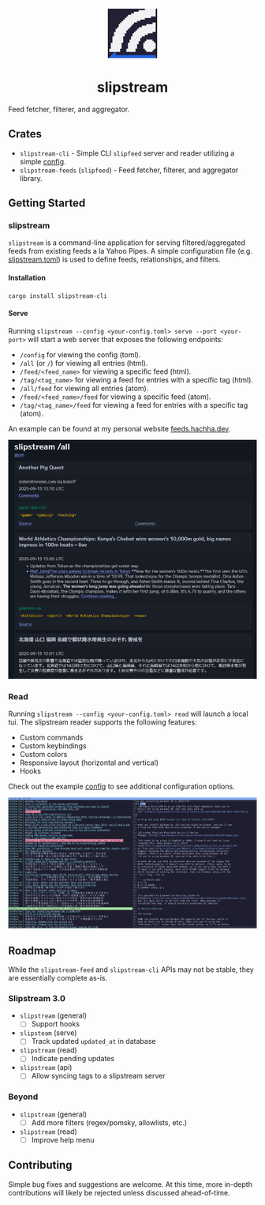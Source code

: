 <p align="center">
  <a href="https://github.com/harrisonhall/slipstream" align="center">
    <img alt="slipstream" src="https://github.com/HarrisonHall/slipstream/blob/main/crates/slipstream-cli/src/modes/serve/web/content/favicon.png" width="100" />
  </a>
</p>
<h1 align="center">slipstream</h1>

Feed fetcher, filterer, and aggregator.

## Crates

- `slipstream-cli` - Simple CLI `slipfeed` server and reader utilizing a simple
  [config](https://github.com/HarrisonHall/slipstream/blob/main/examples/config/slipstream.toml).
- `slipstream-feeds` (`slipfeed`) - Feed fetcher, filterer, and aggregator
  library.

## Getting Started

### slipstream

`slipstream` is a command-line application for serving filtered/aggregated feeds
from existing feeds a la Yahoo Pipes. A simple configuration file (e.g.
[slipstream.toml](https://github.com/HarrisonHall/slipstream/blob/main/examples/config/slipstream.toml))
is used to define feeds, relationships, and filters.

#### Installation

`cargo install slipstream-cli`

#### Serve

Running `slipstream --config <your-config.toml> serve --port <your-port>` will
start a web server that exposes the following endpoints:

- `/config` for viewing the config (toml).
- `/all` (or `/`) for viewing all entries (html).
- `/feed/<feed_name>` for viewing a specific feed (html).
- `/tag/<tag_name>` for viewing a feed for entries with a specific tag (html).
- `/all/feed` for viewing all entries (atom).
- `/feed/<feed_name>/feed` for viewing a specific feed (atom).
- `/tag/<tag_name>/feed` for viewing a feed for entries with a specific tag
  (atom).

An example can be found at my personal website
[feeds.hachha.dev](https://feeds.hachha.dev/).

![web screenshot](https://github.com/HarrisonHall/slipstream/blob/main/examples/media/web.png)

### Read

Running `slipstream --config <your-config.toml> read` will launch a local tui.
The slipstream reader supports the following features:

- Custom commands
- Custom keybindings
- Custom colors
- Responsive layout (horizontal and vertical)
- Hooks

Check out the example
[config](https://github.com/HarrisonHall/slipstream/blob/main/examples/config/slipreader.toml)
to see additional configuration options.

![cli screenshot](https://github.com/HarrisonHall/slipstream/blob/main/examples/media/cli.png)

## Roadmap

While the `slipstream-feed` and `slipstream-cli` APIs may not be stable, they
are essentially complete as-is.

### Slipstream 3.0

- `slipstream` (general)
  - [ ] Support hooks
- `slipsteam` (serve)
  - [ ] Track updated `updated_at` in database
- `slipstream` (read)
  - [ ] Indicate pending updates
- `slipstream` (api)
  - [ ] Allow syncing tags to a slipstream server

### Beyond

- `slipstream` (general)
  - [ ] Add more filters (regex/pomsky, allowlists, etc.)
- `slipstream` (read)
  - [ ] Improve help menu

## Contributing

Simple bug fixes and suggestions are welcome. At this time, more in-depth
contributions will likely be rejected unless discussed ahead-of-time.
